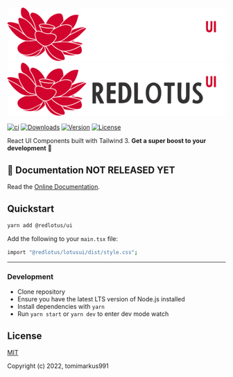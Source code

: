 ![RedLotusUI-Logo-Dark](.github/logo-dark-mode.svg#gh-dark-mode-only)
![RedLotusUI-Logo-Light](.github/logo-light-mode.svg#gh-light-mode-only)

<p>
  <a href="https://github.com/tomimarkus991/lotusui/actions/workflows/release-package.yml"><img src="https://github.com/tomimarkus991/lotusui/actions/workflows/release-package.yml/badge.svg?branch=main&event=push" alt="ci"></a>
  <a href="https://www.npmjs.com/package/@redlotus/ui"><img src="https://badgen.net/npm/dm/@redlotus/ui" alt="Downloads"></a>
  <a href="https://www.npmjs.com/package/@redlotus/ui"><img src="https://badgen.net/npm/v/@redlotus/ui/latest" alt="Version"></a>
  <a href="https://www.npmjs.com/package/@redlotus/ui"><img src="https://badgen.net/npm/license/@redlotus/ui" alt="License"></a>
</p>

React UI Components built with Tailwind 3. **Get a super boost to your development** 🚀

## 📖 Documentation NOT RELEASED YET
Read the <a href="">Online Documentation</a>.

## Quickstart
```bash
yarn add @redlotus/ui
```
Add the following to your `main.tsx` file:

```bash
import "@redlotus/lotusui/dist/style.css";
```

---

### Development

- Clone repository
- Ensure you have the latest LTS version of Node.js installed
- Install dependencies with `yarn`
- Run `yarn start` or `yarn dev` to enter dev mode watch

## License

[MIT](./LICENSE)

Copyright (c) 2022, tomimarkus991
